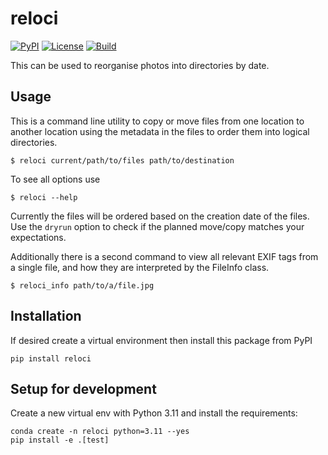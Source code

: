 # reloci

[![PyPI](https://img.shields.io/pypi/v/reloci)](https://pypi.org/project/reloci/)
[![License](https://img.shields.io/github/license/153957/reloci)](https://github.com/153957/reloci/blob/master/LICENSE)
[![Build](https://img.shields.io/github/actions/workflow/status/153957/reloci/tests.yml?branch=main)](https://github.com/153957/reloci/actions)

This can be used to reorganise photos into directories by date.


## Usage

This is a command line utility to copy or move files from one location
to another location using the metadata in the files to order them
into logical directories.

    $ reloci current/path/to/files path/to/destination

To see all options use

    $ reloci --help

Currently the files will be ordered based on the creation date of the
files. Use the `dryrun` option to check if the planned move/copy matches
your expectations.

Additionally there is a second command to view all relevant EXIF tags from a
single file, and how they are interpreted by the FileInfo class.

    $ reloci_info path/to/a/file.jpg


## Installation

If desired create a virtual environment then install this package from PyPI

    pip install reloci


## Setup for development

Create a new virtual env with Python 3.11 and install the requirements:

    conda create -n reloci python=3.11 --yes
    pip install -e .[test]
